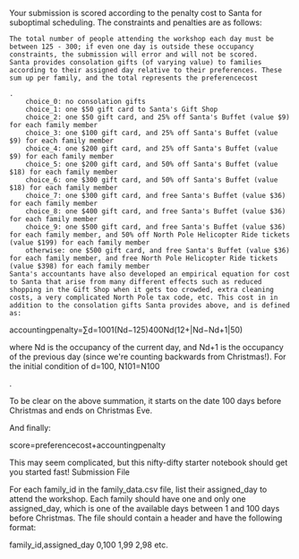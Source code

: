 Your submission is scored according to the penalty cost to Santa for suboptimal scheduling. The constraints and penalties are as follows:

    The total number of people attending the workshop each day must be between 125 - 300; if even one day is outside these occupancy constraints, the submission will error and will not be scored.
    Santa provides consolation gifts (of varying value) to families according to their assigned day relative to their preferences. These sum up per family, and the total represents the preferencecost

    .
        choice_0: no consolation gifts
        choice_1: one $50 gift card to Santa's Gift Shop
        choice_2: one $50 gift card, and 25% off Santa's Buffet (value $9) for each family member
        choice_3: one $100 gift card, and 25% off Santa's Buffet (value $9) for each family member
        choice_4: one $200 gift card, and 25% off Santa's Buffet (value $9) for each family member
        choice_5: one $200 gift card, and 50% off Santa's Buffet (value $18) for each family member
        choice_6: one $300 gift card, and 50% off Santa's Buffet (value $18) for each family member
        choice_7: one $300 gift card, and free Santa's Buffet (value $36) for each family member
        choice_8: one $400 gift card, and free Santa's Buffet (value $36) for each family member
        choice_9: one $500 gift card, and free Santa's Buffet (value $36) for each family member, and 50% off North Pole Helicopter Ride tickets (value $199) for each family member
        otherwise: one $500 gift card, and free Santa's Buffet (value $36) for each family member, and free North Pole Helicopter Ride tickets (value $398) for each family member
    Santa's accountants have also developed an empirical equation for cost to Santa that arise from many different effects such as reduced shopping in the Gift Shop when it gets too crowded, extra cleaning costs, a very complicated North Pole tax code, etc. This cost in in addition to the consolation gifts Santa provides above, and is defined as:

accountingpenalty=∑d=1001(Nd−125)400Nd(12+|Nd−Nd+1|50)

where Nd
is the occupancy of the current day, and Nd+1 is the occupancy of the previous day (since we're counting backwards from Christmas!). For the initial condition of d=100, N101=N100

.

To be clear on the above summation, it starts on the date 100 days before Christmas and ends on Christmas Eve.

And finally:

score=preferencecost+accountingpenalty

This may seem complicated, but this nifty-difty starter notebook should get you started fast!
Submission File

For each family_id in the family_data.csv file, list their assigned_day to attend the workshop. Each family should have one and only one assigned_day, which is one of the available days between 1 and 100 days before Christmas. The file should contain a header and have the following format:

family_id,assigned_day
0,100
1,99
2,98
etc.
